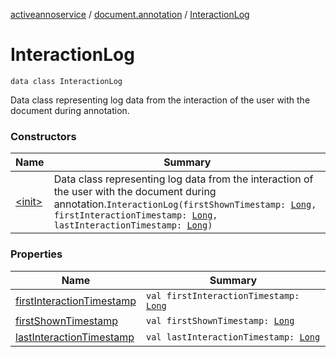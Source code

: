[activeannoservice](../../index.md) / [document.annotation](../index.md) / [InteractionLog](./index.md)

# InteractionLog

`data class InteractionLog`

Data class representing log data from the interaction of the user with the document during annotation.

### Constructors

| Name | Summary |
|---|---|
| [&lt;init&gt;](-init-.md) | Data class representing log data from the interaction of the user with the document during annotation.`InteractionLog(firstShownTimestamp: `[`Long`](https://kotlinlang.org/api/latest/jvm/stdlib/kotlin/-long/index.html)`, firstInteractionTimestamp: `[`Long`](https://kotlinlang.org/api/latest/jvm/stdlib/kotlin/-long/index.html)`, lastInteractionTimestamp: `[`Long`](https://kotlinlang.org/api/latest/jvm/stdlib/kotlin/-long/index.html)`)` |

### Properties

| Name | Summary |
|---|---|
| [firstInteractionTimestamp](first-interaction-timestamp.md) | `val firstInteractionTimestamp: `[`Long`](https://kotlinlang.org/api/latest/jvm/stdlib/kotlin/-long/index.html) |
| [firstShownTimestamp](first-shown-timestamp.md) | `val firstShownTimestamp: `[`Long`](https://kotlinlang.org/api/latest/jvm/stdlib/kotlin/-long/index.html) |
| [lastInteractionTimestamp](last-interaction-timestamp.md) | `val lastInteractionTimestamp: `[`Long`](https://kotlinlang.org/api/latest/jvm/stdlib/kotlin/-long/index.html) |
